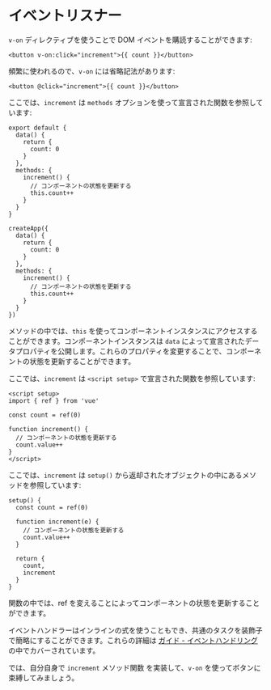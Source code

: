 # イベントリスナー

`v-on` ディレクティブを使うことで DOM イベントを購読することができます:

```vue-html
<button v-on:click="increment">{{ count }}</button>
```

頻繁に使われるので、`v-on` には省略記法があります:

```vue-html
<button @click="increment">{{ count }}</button>
```

<div class="options-api">

ここでは、`increment` は `methods` オプションを使って宣言された関数を参照しています:

<div class="sfc">

```js{7-12}
export default {
  data() {
    return {
      count: 0
    }
  },
  methods: {
    increment() {
      // コンポーネントの状態を更新する
      this.count++
    }
  }
}
```

</div>
<div class="html">

```js{7-12}
createApp({
  data() {
    return {
      count: 0
    }
  },
  methods: {
    increment() {
      // コンポーネントの状態を更新する
      this.count++
    }
  }
})
```

</div>

メソッドの中では、`this` を使ってコンポーネントインスタンスにアクセスすることができます。コンポーネントインスタンスは `data` によって宣言されたデータプロパティを公開します。これらのプロパティを変更することで、コンポーネントの状態を更新することができます。

</div>

<div class="composition-api">

<div class="sfc">

ここでは、`increment` は `<script setup>` で宣言された関数を参照しています:

```vue{6-9}
<script setup>
import { ref } from 'vue'

const count = ref(0)

function increment() {
  // コンポーネントの状態を更新する
  count.value++
}
</script>
```

</div>

<div class="html">

ここでは、`increment` は `setup()` から返却されたオブジェクトの中にあるメソッドを参照しています:

```js{$}
setup() {
  const count = ref(0)

  function increment(e) {
    // コンポーネントの状態を更新する
    count.value++
  }

  return {
    count,
    increment
  }
}
```

</div>

関数の中では、ref を変えることによってコンポーネントの状態を更新することができます。

</div>

イベントハンドラーはインラインの式を使うこともでき、共通のタスクを装飾子で簡略にすることができます。これらの詳細は <a target="_blank" href="/guide/essentials/event-handling.html">ガイド - イベントハンドリング</a> の中でカバーされています。

では、自分自身で `increment` <span class="options-api">メソッド</span><span class="composition-api">関数</span> を実装して、`v-on` を使ってボタンに束縛してみましょう。
